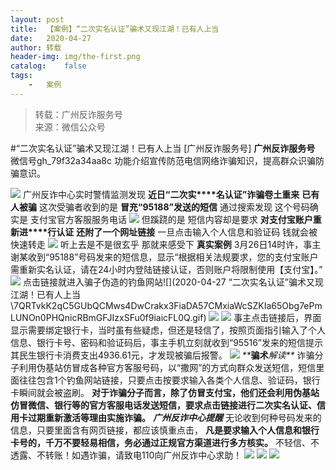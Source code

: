 ```yaml
---
layout:	post
title:	【案例】“二次实名认证”骗术又现江湖！已有人上当
date:	2020-04-27
author:	转载
header-img:	img/the-first.png
catalog:	false
tags:
	-	案例
---
```


<blockquote><p>转载：广州反诈服务号<br>
来源：微信公众号</p></blockquote>

#“二次实名认证”骗术又现江湖！已有人上当
[广州反诈服务号]
**广州反诈服务号**
微信号gh_79f32a34aa8c
功能介绍宣传防范电信网络诈骗知识，提高群众识骗防骗意识。

![]({{site.baseurl}}/postimg/7F37aSO3cxl6xAQOSPz46cd3HvxcRvygZT318bcPZt8mic9rX7Gjiaic2nZ5QRaCjEibhmuh6Hc3XpEMHj5jWxojWg.gif)
广州反诈中心实时警情监测发现
**近日“二次实****名认证”诈骗卷土重来**
**已有人被骗**
这次受骗者收到的是
**冒充“95188”发送的短信**
通过搜索发现
这个号码确实是
支付宝官方客服服务电话
![]({{site.baseurl}}/postimg/U80CvqU0rQoCJHbXDZfqGo9PVeV20zYv3PPJ0HOKVBARFy8NUbsea2zfkibZO16AvLqJia940bulcI1eia5mXDRtA.png)
但蹊跷的是
短信内容却是要求
**对支付宝账户重新进****行认证**
**还附了一个网址链接**
一旦点击输入个人信息和验证码
钱就会被快速转走
![]({{site.baseurl}}/postimg/U80CvqU0rQoCJHbXDZfqGo9PVeV20zYvfbdOKqkHfF0jKT5M169EvMtR56qtJK4sFO9dPJHn2YlsNI8mlORcIA.gif)
听上去是不是很玄乎
那就来感受下
**真实案例**
3月26日14时许，事主谢某收到“95188”号码发来的短信息，显示“根据相关法规要求，您的支付宝账户需重新实名认证，请在24小时内登陆链接认证，否则账户将限制使用【支付宝】。”
![]({{site.baseurl}}/postimg/U80CvqU0rQoCJHbXDZfqGo9PVeV20zYvxKFb38OEM1lgyBy1icE6P5ImKnnScE2glP0GM6WCFmFZJyG69H4Derg.png)
点击链接就进入骗子伪造的钓鱼网站![](2020-04-27
“二次实名认证”骗术又现江湖！已有人上当\\7QRTvkK2qC5GUbQCMws4DwCrakx3FiaDA57CMxiaWcSZKIa65Obg7ePmLUNOn0PHQnicRBmGFJIzxSFu0f9iaicFL0Q.gif)
![]({{site.baseurl}}/postimg/U80CvqU0rQoCJHbXDZfqGo9PVeV20zYvrIMCKardavZyibiaRYZ8GknBW85MfxvlIqejAsrgUeqkTVw4EWFlSBFQ.png)
![]({{site.baseurl}}/postimg/U80CvqU0rQoCJHbXDZfqGo9PVeV20zYvVibMibSuY0UN7ctzAz0giciburHjzmiaOBWzOngQ5PhmjUXG3icyFubtUUbg.png)
事主点击链接后，界面显示需要绑定银行卡，当时虽有些疑虑，但还是轻信了，按照页面指引输入了个人信息、银行卡号、密码和验证码后，事主手机立刻就收到“95516”发来的短信提示其民生银行卡消费支出4936.61元，才发现被骗后报警。
![]({{site.baseurl}}/postimg/Ljib4So7yuWiadeJ0icV0IyPcSPezJZe7COH8D9IojeYg4RBBljibJTd4Iy7y9H2CPicQl1792RCP9IczicA6NAxkrqA.gif)
_**_**骗术**_解读**_
诈骗分子利用伪基站仿冒成各种官方客服号码，以“撒网”的方式向群众发送短信，短信里面往往包含1个钓鱼网站链接，只要点击按要求输入各类个人信息、验证码，银行卡瞬间就会被盗刷。
**对于诈骗分子而言，除了仿冒支付宝，他们还会利用伪基站仿冒微信、银行等的官方客服电话发送短信，要求点击链接进行二次实名认证、信用卡过期重新激活等理由实施诈骗。**
_**广州反诈中心提醒**_
无论收到何种号码发来的信息，只要里面含有网页链接，都应该慎重点击，
**凡是要求输入个人信息和银行卡号的，千万不要轻易相信，务必通过正规官方渠道进行多方核实。**
不轻信、不透露、不转账！如遇诈骗，请致电110向广州反诈中心求助！
![]({{site.baseurl}}/postimg/Ljib4So7yuWiadeJ0icV0IyPcSPezJZe7COH8D9IojeYg4RBBljibJTd4Iy7y9H2CPicQl1792RCP9IczicA6NAxkrqA.gif)
![]({{site.baseurl}}/postimg/7F37aSO3cxl6xAQOSPz46cd3HvxcRvygCdbHCuz4MHOxlklQronTGh3JKqabWtC8mpfpuIc9PRNKCEFU6q96yA.png)
![]({{site.baseurl}}/postimg/7F37aSO3cxkyCm4Y8qK3v8rztf1oktdUrsLUQhsJQ67qGCQ6rLAiba90PB3L8ibJrdFicoHfuNymQ5U8qoS4BDOTg.png)
